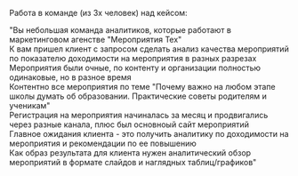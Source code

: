 Работа в команде (из 3х человек) над кейсом: 

"Вы небольшая команда аналитиков, которые работают в маркетинговом агенстве "Мероприятия Тех"									
К вам пришел клиент с запросом сделать анализ качества мероприятий по показателю доходимости на мероприятия в разных разрезах									
Мероприятия были очные, по контенту и организации полностью одинаковые, но в разное время									
Контентно все мероприятия по теме "Почему важно на любом этапе школы думать об образовании. Практические советы родителям и ученикам"									
Регистрация на мероприятия начиналась за месяц и продвигались через разные канала, плюс был основноый сайт мероприятий									
Главное ожидания клиента - это получить аналитику по доходимости на мероприятия и рекомендации по ее повышению									
Как образ результата для клиента нужен аналитический обзор мероприятий в формате слайдов и наглядных таблиц/графиков"

